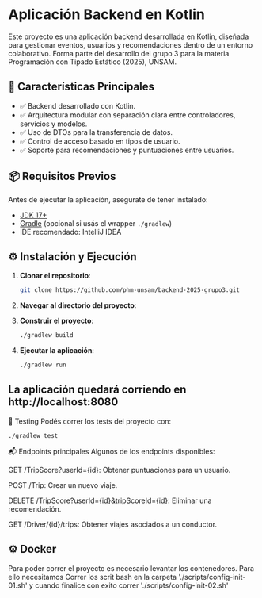 # Aplicación Backend en Kotlin

Este proyecto es una aplicación backend desarrollada en Kotlin, diseñada para gestionar eventos, usuarios y recomendaciones dentro de un entorno colaborativo. Forma parte del desarrollo del grupo 3 para la materia Programación con Tipado Estático (2025), UNSAM.

## 🚀 Características Principales

- ✅ Backend desarrollado con Kotlin.
- ✅ Arquitectura modular con separación clara entre controladores, servicios y modelos.
- ✅ Uso de DTOs para la transferencia de datos.
- ✅ Control de acceso basado en tipos de usuario.
- ✅ Soporte para recomendaciones y puntuaciones entre usuarios.

## 📦 Requisitos Previos

Antes de ejecutar la aplicación, asegurate de tener instalado:

- [JDK 17+](https://adoptium.net/)
- [Gradle](https://gradle.org/) (opcional si usás el wrapper `./gradlew`)
- IDE recomendado: IntelliJ IDEA

## ⚙️ Instalación y Ejecución

1. **Clonar el repositorio**:

   ```bash
   git clone https://github.com/phm-unsam/backend-2025-grupo3.git

2. **Navegar al directorio del proyecto**:

3. **Construir el proyecto**:
  
   ```bash
   ./gradlew build
   ```
4. **Ejecutar la aplicación**:
   ```bash
   ./gradlew run
   ```
## La aplicación quedará corriendo en http://localhost:8080

🧪 Testing
Podés correr los tests del proyecto con:

   ```bash
   ./gradlew test
   ```

📬 Endpoints principales
Algunos de los endpoints disponibles:

GET /TripScore?userId={id}: Obtener puntuaciones para un usuario.

POST /Trip: Crear un nuevo viaje.

DELETE /TripScore?userId={id}&tripScoreId={id}: Eliminar una recomendación.

GET /Driver/{id}/trips: Obtener viajes asociados a un conductor.

## ⚙️ Docker


Para poder correr el proyecto es necesario levantar los contenedores. Para ello necesitamos 
Correr los scrit bash en la carpeta 
'./scripts/config-init-01.sh' y cuando finalice con exito correr './scripts/config-init-02.sh'
